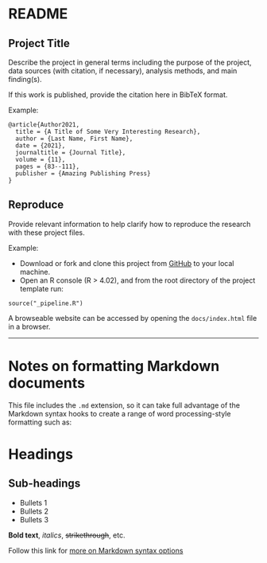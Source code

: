 # README

## Project Title

Describe the project in general terms including the purpose of the project, data sources (with citation, if necessary), analysis methods, and main finding(s). 

If this work is published, provide the citation here in BibTeX format.

Example: 

```
@article{Author2021,
  title = {A Title of Some Very Interesting Research},
  author = {Last Name, First Name},
  date = {2021},
  journaltitle = {Journal Title},
  volume = {11},
  pages = {83--111},
  publisher = {Amazing Publishing Press}
}
```

## Reproduce

Provide relevant information to help clarify how to reproduce the research with these project files.

Example: 

- Download or fork and clone this project from [GitHub](url-to-your-repository) to your local machine. 
- Open an R console (R > 4.02), and from the root directory of the project template run:

```
source("_pipeline.R")
```

A browseable website can be accessed by opening the `docs/index.html` file in a browser.

-------

# Notes on formatting Markdown documents

This file includes the `.md` extension, so it can take full advantage of the Markdown syntax hooks to create a range of word processing-style formatting such as:

# Headings

## Sub-headings

* Bullets 1
* Bullets 2
* Bullets 3

**Bold text**, *italics*, ~~strikethrough~~, etc.

Follow this link for [more on Markdown syntax options](https://guides.github.com/pdfs/markdown-cheatsheet-online.pdf)

